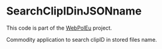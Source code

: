 # SearchClipIDinJSONname

This code is part of the [WebPolEu](http://webpoleu.altervista.org/) project.

Commodity application to search clipID in stored files name.
